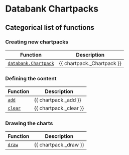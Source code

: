 # Databank Chartpacks

## Categorical list of functions

### Creating new chartpacks

| Function | Description |
|---|---|
| [`databank.Chartpack`](Chartpack.md) | {{ chartpack._Chartpack }} |


### Defining the content

| Function | Description |
|---|---|
| [`add`](add.md) | {{ chartpack._add }} |
| [`clear`](clear.md) | {{ chartpack._clear }} |

### Drawing the charts

| Function | Description |
|---|---|
| [`draw`](draw.md) | {{ chartpack._draw }} |

